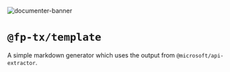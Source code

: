 ![documenter-banner](https://github.com/fp-tx/documenter/assets/7153123/d8902fc8-4664-470a-a25b-fe7fe42ee8e2)

# `@fp-tx/template`

A simple markdown generator which uses the output from `@microsoft/api-extractor`.
